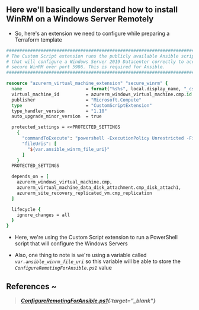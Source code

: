 ## Here we'll basically understand how to install WinRM on a Windows Server Remotely

* So, here's an extension we need to configure while preparing a Terraform template

```tcl
################################################################################
# The Custom Script extension runs the publicly available Ansible script,
# that will configure a Windows Server 2019 Datacenter correctly to accept  
# secure WinRM over port 5986. This is required for Ansible.
################################################################################

resource "azurerm_virtual_machine_extension" "secure_winrm" {
  name                        = format("%s%s", local.display_name, "_cse_winrm")
  virtual_machine_id          = azurerm_windows_virtual_machine.cmp.id
  publisher                   = "Microsoft.Compute"
  type                        = "CustomScriptExtension"
  type_handler_version        = "1.10"
  auto_upgrade_minor_version  = true

  protected_settings = <<PROTECTED_SETTINGS
    {
      "commandToExecute": "powershell -ExecutionPolicy Unrestricted -File ConfigureRemotingForAnsible.ps1",
      "fileUris": [
        "${var.ansible_winrm_file_uri}"
      ]
    }
  PROTECTED_SETTINGS 

  depends_on = [
    azurerm_windows_virtual_machine.cmp,
    azurerm_virtual_machine_data_disk_attachment.cmp_disk_attach1,
    azurerm_site_recovery_replicated_vm.cmp_replication
  ]

  lifecycle {
    ignore_changes = all
  }
}
```

* Here, we're using the Custom Script extension to run a PowerShell script that will configure the Windows Servers

* Also, one thing to note is we're using a variable called _`var.ansible_winrm_file_uri`_ so this variable will be able to store the *`ConfigureRemotingForAnsible.ps1`* value 


## References ~

> _**[ConfigureRemotingForAnsible.ps1](https://raw.githubusercontent.com/ansible/ansible-documentation/c84880386a2f123ad5ee999bccfea4a502868663/examples/scripts/ConfigureRemotingForAnsible.ps1){:target="_blank"}**_